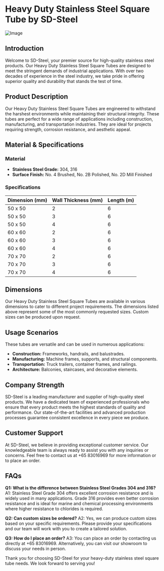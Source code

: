 # Heavy Duty Stainless Steel Square Tube by SD-Steel

![Image](https://github.com/user-attachments/assets/2567258e-e124-4816-932d-1809bd27ef0b)

## Introduction

Welcome to SD-Steel, your premier source for high-quality stainless steel products. Our Heavy Duty Stainless Steel Square Tubes are designed to meet the stringent demands of industrial applications. With over two decades of experience in the steel industry, we take pride in offering superior quality and durability that stands the test of time.

## Product Description

Our Heavy Duty Stainless Steel Square Tubes are engineered to withstand the harshest environments while maintaining their structural integrity. These tubes are perfect for a wide range of applications including construction, manufacturing, and transportation industries. They are ideal for projects requiring strength, corrosion resistance, and aesthetic appeal.

## Material & Specifications

### Material
- **Stainless Steel Grade:** 304, 316
- **Surface Finish:** No. 4 Brushed, No. 2B Polished, No. 2D Mill Finished

### Specifications
| Dimension (mm) | Wall Thickness (mm) | Length (m) |
|----------------|---------------------|------------|
| 50 x 50        | 2                   | 6          |
| 50 x 50        | 3                   | 6          |
| 50 x 50        | 4                   | 6          |
| 60 x 60        | 2                   | 6          |
| 60 x 60        | 3                   | 6          |
| 60 x 60        | 4                   | 6          |
| 70 x 70        | 2                   | 6          |
| 70 x 70        | 3                   | 6          |
| 70 x 70        | 4                   | 6          |

## Dimensions
Our Heavy Duty Stainless Steel Square Tubes are available in various dimensions to cater to different project requirements. The dimensions listed above represent some of the most commonly requested sizes. Custom sizes can be produced upon request.

## Usage Scenarios

These tubes are versatile and can be used in numerous applications:
- **Construction:** Frameworks, handrails, and balustrades.
- **Manufacturing:** Machine frames, supports, and structural components.
- **Transportation:** Truck trailers, container frames, and railings.
- **Architecture:** Balconies, staircases, and decorative elements.

## Company Strength

SD-Steel is a leading manufacturer and supplier of high-quality steel products. We have a dedicated team of experienced professionals who ensure that every product meets the highest standards of quality and performance. Our state-of-the-art facilities and advanced production processes guarantee consistent excellence in every piece we produce.

## Customer Support

At SD-Steel, we believe in providing exceptional customer service. Our knowledgeable team is always ready to assist you with any inquiries or concerns. Feel free to contact us at +65 83016969 for more information or to place an order.

## FAQs

**Q1: What is the difference between Stainless Steel Grades 304 and 316?**
A1: Stainless Steel Grade 304 offers excellent corrosion resistance and is widely used in many applications. Grade 316 provides even better corrosion resistance and is ideal for marine and chemical processing environments where higher resistance to chlorides is required.

**Q2: Can custom sizes be ordered?**
A2: Yes, we can produce custom sizes based on your specific requirements. Please provide your specifications and our team will work with you to create a tailored solution.

**Q3: How do I place an order?**
A3: You can place an order by contacting us directly at +65 83016969. Alternatively, you can visit our showroom to discuss your needs in person.

Thank you for choosing SD-Steel for your heavy-duty stainless steel square tube needs. We look forward to serving you!